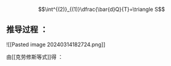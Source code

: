 $$\int^{(2)}_{(1)}\dfrac{\bar{d}Q}{T}=\triangle S$$
## 推导过程 ：


![[Pasted image 20240314182724.png]]


由[[克劳修斯等式]]得 ：
